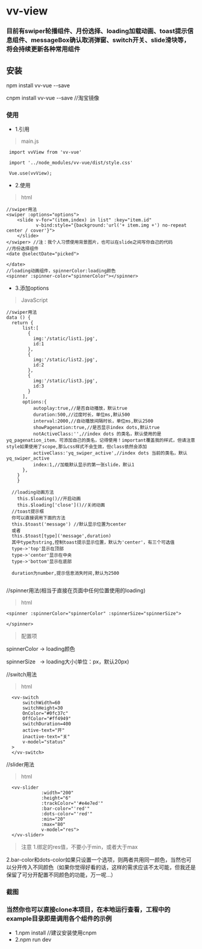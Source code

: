 # vv-view
### 目前有swiper轮播组件、月份选择、loading加载动画、toast提示信息组件、messageBox确认取消弹窗、switch开关、slide滑块等，将会持续更新各种常用组件
## 安装
npm install vv-vue --save

cnpm install vv-vue --save //淘宝镜像

### 使用
 * 1.引用
  > main.js
 ```
  import vvView from 'vv-vue'
  
  import '../node_modules/vv-vue/dist/style.css'
  
  Vue.use(vvView);
 ```
 * 2.使用
 > html
 ```
 //swiper用法
 <swiper :options="options">
     <slide v-for="(item,index) in list" :key="item.id"
            v-bind:style="{background:'url('+ item.img +') no-repeat center / cover'}">
     </slide>
 </swiper> //注：我个人习惯使用背景图片，也可以在slide之间写你自己的代码
 //月份选择组件
 <date @selectDate="picked">

 </date>
 //loading动画组件，spinnerColor:loading颜色
 <spinner :spinner-color="spinnerColor"></spinner>
 ```
 * 3.添加options
 > JavaScript
  ```
  //swiper用法 
  data () {
    return {
        list:[
          {
            img:'/static/list1.jpg',
            id:1
          },
          {
            img:'/static/list2.jpg',
            id:2
          },
          {
            img:'/static/list3.jpg',
            id:3
          }
        ],
        options:{
            autoplay:true,//是否自动播放，默认true
            duration:500,//过度时长，单位ms,默认500
            interval:2000,//自动播放间隔时长，单位ms,默认2500
            showPagenation:true,//是否显示index dots,默认true
            notActiveClass:'',//index dots 的类名，默认使用的是yq_pagenation_item，可添加自己的类名，记得使用！important覆盖我的样式，但请注意style如果使用了scope,那么css样式不会生效，但class依然会添加
            activeClass:'yq_swiper_active',//index dots 当前的类名，默认yq_swiper_active
            index:1,//加载默认显示的第一张slide，默认1
        },
      }
      }

    //loading动画方法
      this.$loading()//开启动画
      this.$loading['close']()//关闭动画
    //toast提示框
    你可以直接调用下面的方法
    this.$toast('message') //默认显示位置为center
    或者
    this.$toast[type]('message',duration)
    其中type为string,控制toast提示显示位置，默认为'center'，有三个可选值
    type->'top'显示在顶部
    type->'center'显示在中央
    type->'bottom'显示在底部
    
    duration为number,提示信息消失时间,默认为2500
    
  ```
  //spinner用法(相当于直接在页面中任何位置使用的loading)
  >html
  ```
  <spinner :spinnerColor="spinnerColor" :spinnerSize="spinnerSize">

  </spinner>
  ```
  >配置项
  
  spinnerColor -> loading颜色
  
  spinnerSize  &nbsp;&nbsp;-> loading大小(单位：px，默认20px)
  
  //switch用法
  >html
  ```
    <vv-switch
        switchWidth=60
        switchHeight=30
        OnColor="#0fc37c"
        OffColor="#ff4949"
        switchDuration=400
        active-text="开"
        inactive-text="关"
        v-model="status"
    >
    </vv-switch>
  ```
  //slider用法
  >html
  ```
    <vv-slider
               :width="200"
               :height="6"
               :trackColor="'#e4e7ed'"
               :bar-color="'red'"
               :dots-color="'red'"
               :min="20"
               :max="80"
               v-model="res">
    </vv-slider>
  ```
  >注意
  1.绑定的res值，不要小于min，或者大于max
  
  2.bar-color和dots-color如果只设置一个选项，则两者共用同一颜色，当然也可以分开传入不同颜色（如果你觉得好看的话，这样的需求应该不太可能，但我还是保留了可分开配置不同颜色的功能，万一呢...）
  

  
### 截图

### 当然你也可以直接clone本项目，在本地运行查看，工程中的example目录即是调用各个组件的示例
* 1.npm install //建议安装使用cnpm
* 2.npm run dev
